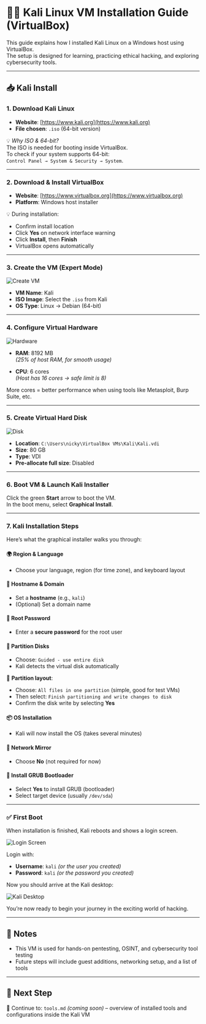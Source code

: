 # 🐱‍💻 Kali Linux VM Installation Guide (VirtualBox)

This guide explains how I installed Kali Linux on a Windows host using VirtualBox.  
The setup is designed for learning, practicing ethical hacking, and exploring cybersecurity tools.

---

## 📥 Kali Install

### 1. Download Kali Linux

- **Website**: [https://www.kali.org](https://www.kali.org)
- **File chosen**: `.iso` (64-bit version)

💡 _Why ISO & 64-bit?_  
The ISO is needed for booting inside VirtualBox.  
To check if your system supports 64-bit:  
`Control Panel → System & Security → System`.

---

### 2. Download & Install VirtualBox

- **Website**: [https://www.virtualbox.org](https://www.virtualbox.org)
- **Platform**: Windows host installer

💡 During installation:
- Confirm install location
- Click **Yes** on network interface warning
- Click **Install**, then **Finish**
- VirtualBox opens automatically

---

### 3. Create the VM (Expert Mode)

![Create VM](./assets/images/install-kali/kali-install-0.png)

- **VM Name**: Kali  
- **ISO Image**: Select the `.iso` from Kali  
- **OS Type**: Linux → Debian (64-bit)

---

### 4. Configure Virtual Hardware

![Hardware](./assets/images/install-kali/kali-install-1.png)

- **RAM**: 8192 MB  
  _(25% of host RAM, for smooth usage)_

- **CPU**: 6 cores  
  _(Host has 16 cores → safe limit is 8)_

More cores = better performance when using tools like Metasploit, Burp Suite, etc.

---

### 5. Create Virtual Hard Disk

![Disk](./assets/images/install-kali/kali-install-2.png)

- **Location**: `C:\Users\nicky\VirtualBox VMs\Kali\Kali.vdi`  
- **Size**: 80 GB  
- **Type**: VDI  
- **Pre-allocate full size**: Disabled

---

### 6. Boot VM & Launch Kali Installer

Click the green **Start** arrow to boot the VM.  
In the boot menu, select **Graphical Install**.

---

### 7. Kali Installation Steps

Here’s what the graphical installer walks you through:

#### 🌍 Region & Language
- Choose your language, region (for time zone), and keyboard layout

#### 🔡 Hostname & Domain
- Set a **hostname** (e.g., `kali`)
- (Optional) Set a domain name

#### 🔐 Root Password
- Enter a **secure password** for the root user

#### 💽 Partition Disks
- Choose: `Guided - use entire disk`
- Kali detects the virtual disk automatically

🧱 **Partition layout**:
- Choose: `All files in one partition` (simple, good for test VMs)
- Then select: `Finish partitioning and write changes to disk`
- Confirm the disk write by selecting **Yes**

#### 📦 OS Installation
- Kali will now install the OS (takes several minutes)

#### 🔗 Network Mirror
- Choose **No** (not required for now)

#### 🧱 Install GRUB Bootloader
- Select **Yes** to install GRUB (bootloader)
- Select target device (usually `/dev/sda`)

---

### ✅ First Boot

When installation is finished, Kali reboots and shows a login screen.

![Login Screen](./assets/images/install-kali/kali-welcome.png)

Login with:
- **Username**: `kali` _(or the user you created)_
- **Password**: `kali` _(or the password you created)_

Now you should arrive at the Kali desktop:

![Kali Desktop](./assets/images/install-kali/kali-home.png)

You’re now ready to begin your journey in the exciting world of hacking.

---

## 📝 Notes

- This VM is used for hands-on pentesting, OSINT, and cybersecurity tool testing  
- Future steps will include guest additions, networking setup, and a list of tools

---

## 🔄 Next Step

🔗 Continue to: `tools.md` _(coming soon)_ – overview of installed tools and configurations inside the Kali VM
